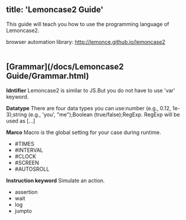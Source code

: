 title: 'Lemoncase2 Guide'
---
This guide will teach you how to use the programming language of Lemoncase2.

browser automation library: http://lemonce.github.io/lemoncase2
<br><br/>

## [Grammar](/docs/Lemoncase2 Guide/Grammar.html)

**Idntifier** Lemoncase2 is similar to JS.But you do not have to use 'var' keyword.

**Datatype** There are four data types you can use:number (e.g., 0.12, 1e-3);string (e.g., 'you', "me");Boolean (true/false);RegExp.
RegExp will be used as [...]

**Marco** Macro is the global setting for your case during runtime.
- #TIMES
- #INTERVAL
- #CLOCK
- #SCREEN
- #AUTOSROLL

**Instruction keyword** Simulate an action.
- assertion
- wait
- log
- jumpto